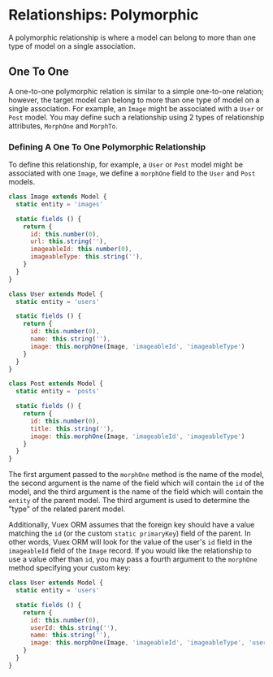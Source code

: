 # Relationships: Polymorphic

A polymorphic relationship is where a model can belong to more than one type of model on a single association.

## One To One

A one-to-one polymorphic relation is similar to a simple one-to-one relation; however, the target model can belong to
more than one type of model on a single association. For example, an `Image` might be associated with a `User` or `Post`
model. You may define such a relationship using 2 types of relationship attributes, `MorphOne` and `MorphTo`.

### Defining A One To One Polymorphic Relationship

To define this relationship, for example, a `User` or `Post` model might be associated with one `Image`, we define a
`morphOne` field to the `User` and `Post` models.

```js
class Image extends Model {
  static entity = 'images'

  static fields () {
    return {
      id: this.number(0),
      url: this.string(''),
      imageableId: this.number(0),
      imageableType: this.string(''),
    }
  }
}

class User extends Model {
  static entity = 'users'

  static fields () {
    return {
      id: this.number(0),
      name: this.string(''),
      image: this.morphOne(Image, 'imageableId', 'imageableType')
    }
  }
}

class Post extends Model {
  static entity = 'posts'

  static fields () {
    return {
      id: this.number(0),
      title: this.string(''),
      image: this.morphOne(Image, 'imageableId', 'imageableType')
    }
  }
}
```

The first argument passed to the `morphOne` method is the name of the model, the second argument is the name of the
field which will contain the `id` of the model, and the third argument is the name of the field which will contain the
`entity` of the parent model. The third argument is used to determine the "type" of the related parent model.

Additionally, Vuex ORM assumes that the foreign key should have a value matching the `id`
(or the custom `static primaryKey`) field of the parent. In other words, Vuex ORM will look for the value of the user's
`id` field in the `imageableId` field of the `Image` record. If you would like the relationship to use a value other
than `id`, you may pass a fourth argument to the `morphOne` method specifying your custom key:

```js
class User extends Model {
  static entity = 'users'

  static fields () {
    return {
      id: this.number(0),
      userId: this.string(''),
      name: this.string(''),
      image: this.morphOne(Image, 'imageableId', 'imageableType', 'userId')
    }
  }
}
```
